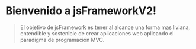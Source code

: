 # Bienvenido a jsFrameworkV2!

> El objetivo de jsFramework es tener al alcance una forma mas liviana, entendible y sostenible de crear aplicaciones web aplicando el paradigma de programación MVC.
